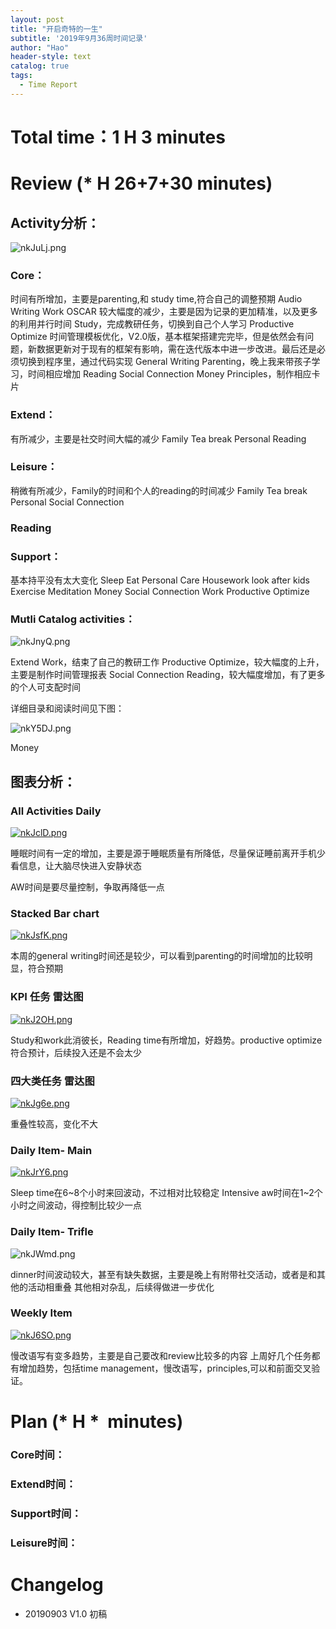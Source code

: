 ```yaml
---
layout: post
title: "开启奇特的一生"
subtitle: '2019年9月36周时间记录'
author: "Hao"
header-style: text
catalog: true
tags:
  - Time Report
---
```




# Total time：1 H 3 minutes

# Review (* H 26+7+30 minutes)

## Activity分析：

![nkJuLj.png](https://s2.ax1x.com/2019/09/03/nkJuLj.png)



### Core：

时间有所增加，主要是parenting,和 study time,符合自己的调整预期
Audio Writing
Work
OSCAR 较大幅度的减少，主要是因为记录的更加精准，以及更多的利用并行时间
Study，完成教研任务，切换到自己个人学习
Productive Optimize 时间管理模板优化，V2.0版，基本框架搭建完完毕，但是依然会有问题，新数据更新对于现有的框架有影响，需在迭代版本中进一步改进。最后还是必须切换到程序里，通过代码实现
General Writing
Parenting，晚上我来带孩子学习，时间相应增加
Reading
Social Connection
Money
Principles，制作相应卡片

### Extend：

有所减少，主要是社交时间大幅的减少
Family
Tea break
Personal
Reading



### Leisure：

稍微有所减少，Family的时间和个人的reading的时间减少
Family
Tea break
Personal
Social Connection

### Reading

### Support：

基本持平没有太大变化
Sleep
Eat
Personal Care
Housework
look after kids
Exercise
Meditation
Money
Social Connection
Work
Productive Optimize

### Mutli Catalog activities：

![nkJnyQ.png](https://s2.ax1x.com/2019/09/03/nkJnyQ.png)



Extend
Work，结束了自己的教研工作
Productive Optimize，较大幅度的上升，主要是制作时间管理报表
Social Connection
Reading，较大幅度增加，有了更多的个人可支配时间

详细目录和阅读时间见下图：

![nkY5DJ.png](https://s2.ax1x.com/2019/09/03/nkY5DJ.png)



Money



## 图表分析：

### All Activities Daily



[![nkJclD.png](https://s2.ax1x.com/2019/09/03/nkJclD.png)](https://imgchr.com/i/nkJclD)



睡眠时间有一定的增加，主要是源于睡眠质量有所降低，尽量保证睡前离开手机少看信息，让大脑尽快进入安静状态

AW时间是要尽量控制，争取再降低一点

### Stacked Bar chart

[![nkJsfK.png](https://s2.ax1x.com/2019/09/03/nkJsfK.png)](https://imgchr.com/i/nkJsfK)



本周的general writing时间还是较少，可以看到parenting的时间增加的比较明显，符合预期

### KPI 任务 雷达图



[![nkJ2OH.png](https://s2.ax1x.com/2019/09/03/nkJ2OH.png)](https://imgchr.com/i/nkJ2OH)



Study和work此消彼长，Reading time有所增加，好趋势。productive optimize符合预计，后续投入还是不会太少

### 四大类任务 雷达图

[![nkJg6e.png](https://s2.ax1x.com/2019/09/03/nkJg6e.png)](https://imgchr.com/i/nkJg6e)



重叠性较高，变化不大

### Daily Item- Main



[![nkJrY6.png](https://s2.ax1x.com/2019/09/03/nkJrY6.png)](https://imgchr.com/i/nkJrY6)



Sleep time在6~8个小时来回波动，不过相对比较稳定
Intensive aw时间在1~2个小时之间波动，得控制比较少一点



### Daily Item- Trifle



![nkJWmd.png](https://s2.ax1x.com/2019/09/03/nkJWmd.png)



dinner时间波动较大，甚至有缺失数据，主要是晚上有附带社交活动，或者是和其他的活动相重叠
其他相对杂乱，后续得做进一步优化



### Weekly Item

[![nkJ6SO.png](https://s2.ax1x.com/2019/09/03/nkJ6SO.png)](https://imgchr.com/i/nkJ6SO)



慢改语写有变多趋势，主要是自己要改和review比较多的内容
上周好几个任务都有增加趋势，包括time management，慢改语写，principles,可以和前面交叉验证。

# Plan (* H *  minutes)

### Core时间：

### Extend时间：

### Support时间：

### Leisure时间：

# Changelog

- 20190903 V1.0 初稿
